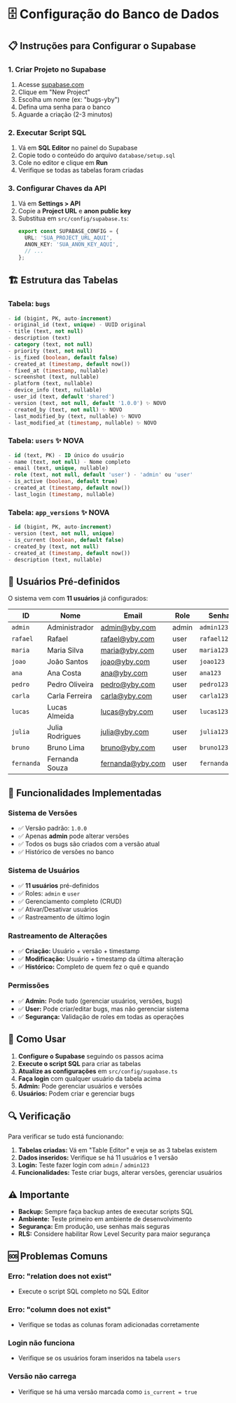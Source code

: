 # 🗄️ Configuração do Banco de Dados

## 📋 Instruções para Configurar o Supabase

### 1. **Criar Projeto no Supabase**
1. Acesse [supabase.com](https://supabase.com)
2. Clique em "New Project"
3. Escolha um nome (ex: "bugs-yby")
4. Defina uma senha para o banco
5. Aguarde a criação (2-3 minutos)

### 2. **Executar Script SQL**
1. Vá em **SQL Editor** no painel do Supabase
2. Copie todo o conteúdo do arquivo `database/setup.sql`
3. Cole no editor e clique em **Run**
4. Verifique se todas as tabelas foram criadas

### 3. **Configurar Chaves da API**
1. Vá em **Settings > API**
2. Copie a **Project URL** e **anon public key**
3. Substitua em `src/config/supabase.ts`:
   ```typescript
   export const SUPABASE_CONFIG = {
     URL: 'SUA_PROJECT_URL_AQUI',
     ANON_KEY: 'SUA_ANON_KEY_AQUI',
     // ...
   };
   ```

## 🏗️ Estrutura das Tabelas

### **Tabela: `bugs`**
```sql
- id (bigint, PK, auto-increment)
- original_id (text, unique) - UUID original
- title (text, not null)
- description (text)
- category (text, not null)
- priority (text, not null)
- is_fixed (boolean, default false)
- created_at (timestamp, default now())
- fixed_at (timestamp, nullable)
- screenshot (text, nullable)
- platform (text, nullable)
- device_info (text, nullable)
- user_id (text, default 'shared')
- version (text, not null, default '1.0.0') ✨ NOVO
- created_by (text, not null) ✨ NOVO
- last_modified_by (text, nullable) ✨ NOVO
- last_modified_at (timestamp, nullable) ✨ NOVO
```

### **Tabela: `users`** ✨ NOVA
```sql
- id (text, PK) - ID único do usuário
- name (text, not null) - Nome completo
- email (text, unique, nullable)
- role (text, not null, default 'user') - 'admin' ou 'user'
- is_active (boolean, default true)
- created_at (timestamp, default now())
- last_login (timestamp, nullable)
```

### **Tabela: `app_versions`** ✨ NOVA
```sql
- id (bigint, PK, auto-increment)
- version (text, not null, unique)
- is_current (boolean, default false)
- created_by (text, not null)
- created_at (timestamp, default now())
- description (text, nullable)
```

## 👥 Usuários Pré-definidos

O sistema vem com **11 usuários** já configurados:

| ID | Nome | Email | Role | Senha |
|---|---|---|---|---|
| `admin` | Administrador | admin@yby.com | admin | `admin123` |
| `rafael` | Rafael | rafael@yby.com | user | `rafael123` |
| `maria` | Maria Silva | maria@yby.com | user | `maria123` |
| `joao` | João Santos | joao@yby.com | user | `joao123` |
| `ana` | Ana Costa | ana@yby.com | user | `ana123` |
| `pedro` | Pedro Oliveira | pedro@yby.com | user | `pedro123` |
| `carla` | Carla Ferreira | carla@yby.com | user | `carla123` |
| `lucas` | Lucas Almeida | lucas@yby.com | user | `lucas123` |
| `julia` | Julia Rodrigues | julia@yby.com | user | `julia123` |
| `bruno` | Bruno Lima | bruno@yby.com | user | `bruno123` |
| `fernanda` | Fernanda Souza | fernanda@yby.com | user | `fernanda123` |

## 🔧 Funcionalidades Implementadas

### **Sistema de Versões**
- ✅ Versão padrão: `1.0.0`
- ✅ Apenas **admin** pode alterar versões
- ✅ Todos os bugs são criados com a versão atual
- ✅ Histórico de versões no banco

### **Sistema de Usuários**
- ✅ **11 usuários** pré-definidos
- ✅ Roles: `admin` e `user`
- ✅ Gerenciamento completo (CRUD)
- ✅ Ativar/Desativar usuários
- ✅ Rastreamento de último login

### **Rastreamento de Alterações**
- ✅ **Criação:** Usuário + versão + timestamp
- ✅ **Modificação:** Usuário + timestamp da última alteração
- ✅ **Histórico:** Completo de quem fez o quê e quando

### **Permissões**
- ✅ **Admin:** Pode tudo (gerenciar usuários, versões, bugs)
- ✅ **User:** Pode criar/editar bugs, mas não gerenciar sistema
- ✅ **Segurança:** Validação de roles em todas as operações

## 🚀 Como Usar

1. **Configure o Supabase** seguindo os passos acima
2. **Execute o script SQL** para criar as tabelas
3. **Atualize as configurações** em `src/config/supabase.ts`
4. **Faça login** com qualquer usuário da tabela acima
5. **Admin:** Pode gerenciar usuários e versões
6. **Usuários:** Podem criar e gerenciar bugs

## 🔍 Verificação

Para verificar se tudo está funcionando:

1. **Tabelas criadas:** Vá em "Table Editor" e veja se as 3 tabelas existem
2. **Dados inseridos:** Verifique se há 11 usuários e 1 versão
3. **Login:** Teste fazer login com `admin` / `admin123`
4. **Funcionalidades:** Teste criar bugs, alterar versões, gerenciar usuários

## ⚠️ Importante

- **Backup:** Sempre faça backup antes de executar scripts SQL
- **Ambiente:** Teste primeiro em ambiente de desenvolvimento
- **Segurança:** Em produção, use senhas mais seguras
- **RLS:** Considere habilitar Row Level Security para maior segurança

## 🆘 Problemas Comuns

### **Erro: "relation does not exist"**
- Execute o script SQL completo no SQL Editor

### **Erro: "column does not exist"**
- Verifique se todas as colunas foram adicionadas corretamente

### **Login não funciona**
- Verifique se os usuários foram inseridos na tabela `users`

### **Versão não carrega**
- Verifique se há uma versão marcada como `is_current = true`